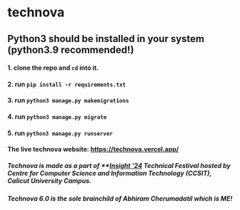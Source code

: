 # technova

## Python3 should be installed in your system (python3.9 recommended!)

#### 1. clone the repo and `cd` into it.
#### 2. run `pip install -r requirements.txt`
#### 3. run `python3 manage.py makemigrations`
#### 4. run `python3 manage.py migrate`
#### 5. run `python3 manage.py runserver`

#### The live technova website: <https://technova.vercel.app/>

##### Technova is made as a part of **[Insight '24](https://insight.uoc.ac.in) Technical Festival hosted by Centre for Computer Science and Information Technology (CCSIT), Calicut University Campus.


##### Technova 6.0 is the sole brainchild of Abhiram Cherumadatil which is ME!